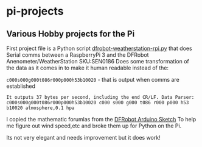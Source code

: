 # pi-projects
## Various Hobby projects for the Pi


First project file is a Python script [dfrobot-weatherstation-rpi.py](../master/dfrobot-weatherstation-rpi.py)
that does Serial comms between a RaspberryPi 3 and the DFRobot Anenometer/WeatherStation SKU:SEN0186 Does some transformation of the data as it comes in to make it human readable instead of the:

 ``c000s000g000t086r000p000h53b10020`` - that is output when comms are established
 
 ``It outputs 37 bytes per second, including the end CR/LF. Data Parser:
 c000s000g000t086r000p000h53b10020
c000
s000
g000
t086
r000
p000
h53
b10020 atmosphere,0.1 hpa``
 
 I copied the mathematic forumlas from the [DFRobot Arduino Sketch](https://www.dfrobot.com/wiki/index.php/Weather_Station_with_Anemometer/Wind_vane/Rain_bucket_SKU:SEN0186) To help me figure out wind speed,etc and broke them up for Python on the Pi. 
 
 Its not very elegant and needs improvement but it does work!
 
 
 


